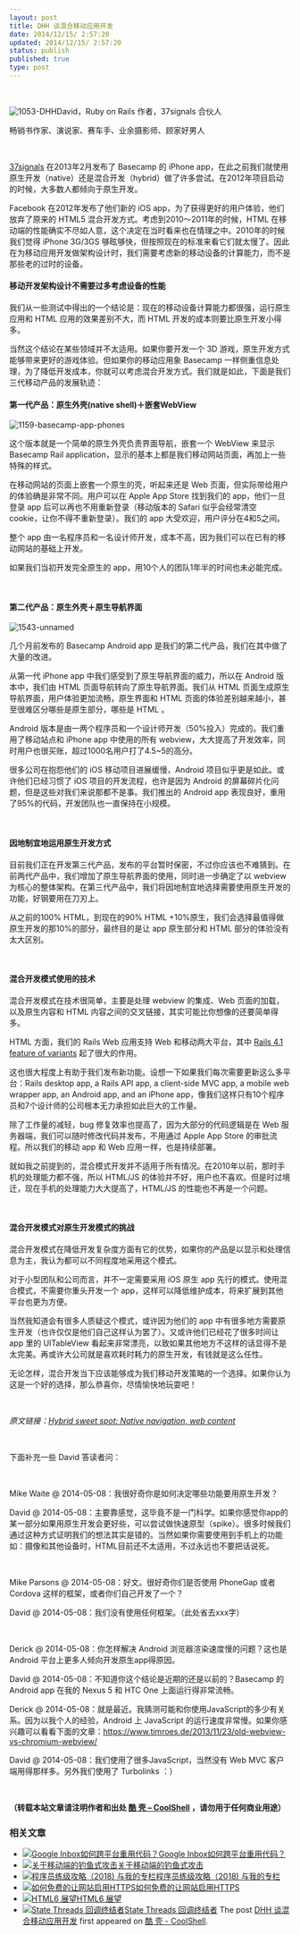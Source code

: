 ```yaml
---
layout: post
title: DHH 谈混合移动应用开发
date: 2014/12/15/ 2:57:20
updated: 2014/12/15/ 2:57:20
status: publish
published: true
type: post
---
```


 


![1053-DHH](https://coolshell.cn/wp-content/uploads/2014/12/1053-DHH-150x150.jpg)David，Ruby on Rails 作者，37signals 合伙人


畅销书作家、演说家、赛车手、业余摄影师、顾家好男人


 


[37signals](http://37signals.com/) 在2013年2月发布了 Basecamp 的 iPhone app，在此之前我们就使用原生开发（native）还是混合开发（hybrid）做了许多尝试。在2012年项目启动的时候，大多数人都倾向于原生开发。


Facebook 在2012年发布了他们新的 iOS app，为了获得更好的用户体验，他们放弃了原来的 HTML5 混合开发方式。考虑到2010～2011年的时候，HTML 在移动端的性能确实不尽如人意，这个决定在当时看来也在情理之中。2010年的时候我们觉得 iPhone 3G/3GS 够眩够快，但按照现在的标准来看它们就太慢了。因此在为移动应用开发做架构设计时，我们需要考虑新的移动设备的计算能力，而不是那些老的过时的设备。


#### 移动开发架构设计不需要过多考虑设备的性能


我们从一些测试中得出的一个结论是：现在的移动设备计算能力都很强，运行原生应用和 HTML 应用的效果差别不大，而 HTML 开发的成本则要比原生开发小得多。


当然这个结论在某些领域并不太适用。如果你要开发一个 3D 游戏，原生开发方式能够带来更好的游戏体验。但如果你的移动应用象 Basecamp 一样侧重信息处理，为了降低开发成本，你就可以考虑混合开发方式。我们就是如此，下面是我们三代移动产品的发展轨迹：



#### 第一代产品：原生外壳(native shell)＋嵌套WebView


![1159-basecamp-app-phones](https://coolshell.cn/wp-content/uploads/2014/12/1159-basecamp-app-phones-300x242.jpg)


这个版本就是一个简单的原生外壳负责界面导航，嵌套一个 WebView 来显示 Basecamp Rail application，显示的基本上都是我们移动网站页面，再加上一些特殊的样式。


在移动网站的页面上嵌套一个原生的壳，听起来还是 Web 页面，但实际带给用户的体验确是非常不同。用户可以在 Apple App Store 找到我们的 app，他们一旦登录 app 后可以再也不用重新登录（移动版本的 Safari 似乎会经常清空 cookie，让你不得不重新登录）。我们的 app 大受欢迎，用户评分在4和5之间。


整个 app 由一名程序员和一名设计师开发，成本不高，因为我们可以在已有的移动网站的基础上开发。


如果我们当初开发完全原生的 app，用10个人的团队1年半的时间也未必能完成。


 


#### 第二代产品：原生外壳＋原生导航界面


![1543-unnamed](https://coolshell.cn/wp-content/uploads/2014/12/1543-unnamed-187x300.png)


几个月前发布的 Basecamp Android app 是我们的第二代产品，我们在其中做了大量的改进。


从第一代 iPhone app 中我们感受到了原生导航界面的威力，所以在 Android 版本中，我们由 HTML 页面导航转向了原生导航界面。我们从 HTML 页面生成原生导航界面，用户体验更加流畅，原生界面和 HTML 页面的体验差别越来越小，甚至很难区分哪些是原生部分，哪些是 HTML 。


Android 版本是由一两个程序员和一个设计师开发（50%投入）完成的。我们重用了移动站点和 iPhone app 中使用的所有 webview，大大提高了开发效率，同时用户也很买账，超过1000名用户打了4.5~5的高分。


很多公司在抱怨他们的 iOS 移动项目进展缓慢，Android 项目似乎更是如此。或许他们已经习惯了 iOS 项目的开发流程，也许是因为 Android 的屏幕碎片化问题，但是这些对我们来说那都不是事。我们推出的 Android app 表现良好，重用了95%的代码，开发团队也一直保持在小规模。


 


#### 因地制宜地运用原生开发方式


目前我们正在开发第三代产品，发布的平台暂时保密，不过你应该也不难猜到。在前两代产品中，我们增加了原生导航界面的使用，同时进一步确定了以 webview 为核心的整体架构。在第三代产品中，我们将因地制宜地选择需要使用原生开发的功能，好钢要用在刀刃上。


从之前的100% HTML，到现在的90% HTML +10%原生，我们会选择最值得做原生开发的那10%的部分，最终目的是让 app 原生部分和 HTML 部分的体验没有太大区别。


 


#### 混合开发模式使用的技术


混合开发模式在技术很简单，主要是处理 webview 的集成、Web 页面的加载，以及原生内容和 HTML 内容之间的交叉链接，其实可能比你想像的还要简单得多。


HTML 方面，我们的 Rails Web 应用支持 Web 和移动两大平台，其中 [Rails 4.1 feature of variants](http://edgeguides.rubyonrails.org/4_1_release_notes.html#action-pack-variants) 起了很大的作用。


这也很大程度上有助于我们发布新功能。设想一下如果我们每次需要更新这么多平台：Rails desktop app, a Rails API app, a client-side MVC app, a mobile web wrapper app, an Android app, and an iPhone app，像我们这样只有10个程序员和7个设计师的公司根本无力承担如此巨大的工作量。


除了工作量的减轻，bug 修复效率也提高了，因为大部分的代码逻辑是在 Web 服务器端，我们可以随时修改代码并发布，不用通过 Apple App Store 的审批流程。所以我们的移动 app 和 Web 应用一样，也是持续部署。


就如我之前提到的，混合模式开发并不适用于所有情况。在2010年以前，那时手机的处理能力都不强，所以 HTML/JS 的体验并不好，用户也不喜欢。但是时过境迁，现在手机的处理能力大大提高了，HTML/JS 的性能也不再是一个问题。


 


#### 混合开发模式对原生开发模式的挑战


混合开发模式在降低开发复杂度方面有它的优势，如果你的产品是以显示和处理信息为主，我认为都可以不同程度地采用这个模式。


对于小型团队和公司而言，并不一定需要采用 iOS 原生 app 先行的模式。使用混合模式，不需要你重头开发一个 app，这样可以降低维护成本，将来扩展到其他平台也更为方便。


当然我知道会有很多人质疑这个模式，或许因为他们的 app 中有很多地方需要原生开发（也许仅仅是他们自己这样认为罢了）。又或许他们已经花了很多时间让 app 里的 UITableView 看起来非常漂亮，以致如果其他地方不这样的话显得不是太完美。再或许大公司就是喜欢耗时耗力的原生开发，有钱就是这么任性。


无论怎样，混合开发当下应该能够成为我们移动开发策略的一个选择。如果你认为这是一个好的选择，那么恭喜你，尽情愉快地玩耍吧！


 


*原文链接：[Hybrid sweet spot: Native navigation, web content](https://signalvnoise.com/posts/3743?utm_campaign=iOS_Dev_Weekly_Issue_175&utm_medium=email&utm_source=iOS%2BDev%2BWeekly)*


 


下面补充一些 David 答读者问：


 


Mike Waite @ 2014-05-08：我很好奇你是如何决定哪些功能要用原生开发？  

David @ 2014-05-08：主要靠感觉，这毕竟不是一门科学。如果你感觉你app的某一部分如果用原生开发会更好些，可以尝试做快速原型（spike）。很多时候我们通过这种方式证明我们的想法其实是错的。当然如果你需要使用到手机上的功能如：摄像和其他设备时，HTML目前还不太适用，不过永远也不要把话说死。


 


Mike Parsons @ 2014-05-08：好文。很好奇你们是否使用 PhoneGap 或者 Cordova 这样的框架，或者你们自己开发了一个？  

David @ 2014-05-08：我们没有使用任何框架。（此处省去xxx字）


 


Derick @ 2014-05-08：你怎样解决 Android 浏览器渲染速度慢的问题？这也是 Android 平台上更多人倾向开发原生app得原因。  

David @ 2014-05-08：不知道你这个结论是近期的还是以前的？Basecamp 的 Android app 在我的 Nexus 5 和 HTC One 上面运行得非常流畅。  

Derick @ 2014-05-08：就是最近。我猜测可能和你使用JavaScript的多少有关系。因为以我个人的经验，Android 上 JavaScript 的运行速度非常慢。如果你感兴趣可以看看下面的文章：<https://www.timroes.de/2013/11/23/old-webview-vs-chromium-webview/>  

David @ 2014-05-08：我们使用了很多JavaScript，当然没有 Web MVC 客户端用得那样多。另外我们使用了 Turbolinks ：）


 



**（转载本站文章请注明作者和出处 [酷 壳 – CoolShell](https://coolshell.cn/) ，请勿用于任何商业用途）**



### 相关文章

* [![Google Inbox如何跨平台重用代码？](https://coolshell.cn/wp-content/uploads/2014/11/inbox2-640x264-150x150.jpg)](https://coolshell.cn/articles/12136.html)[Google Inbox如何跨平台重用代码？](https://coolshell.cn/articles/12136.html)
* [![关于移动端的钓鱼式攻击](https://coolshell.cn/wp-content/uploads/2015/04/phishing-1-150x150.jpg)](https://coolshell.cn/articles/17066.html)[关于移动端的钓鱼式攻击](https://coolshell.cn/articles/17066.html)
* [![程序员练级攻略（2018)  与我的专栏](https://coolshell.cn/wp-content/uploads/2018/05/300x262-150x150.jpg)](https://coolshell.cn/articles/18360.html)[程序员练级攻略（2018) 与我的专栏](https://coolshell.cn/articles/18360.html)
* [![如何免费的让网站启用HTTPS](https://coolshell.cn/wp-content/uploads/2017/08/enable-https-banner-150x150.png)](https://coolshell.cn/articles/18094.html)[如何免费的让网站启用HTTPS](https://coolshell.cn/articles/18094.html)
* [![HTML6 展望](https://coolshell.cn/wp-content/uploads/2014/12/html6-150x150.jpeg)](https://coolshell.cn/articles/12206.html)[HTML6 展望](https://coolshell.cn/articles/12206.html)
* [![State Threads 回调终结者](https://coolshell.cn/wp-content/uploads/2014/10/edsm-150x150.gif)](https://coolshell.cn/articles/12012.html)[State Threads 回调终结者](https://coolshell.cn/articles/12012.html)
The post [DHH 谈混合移动应用开发](https://coolshell.cn/articles/12225.html) first appeared on [酷 壳 - CoolShell](https://coolshell.cn).